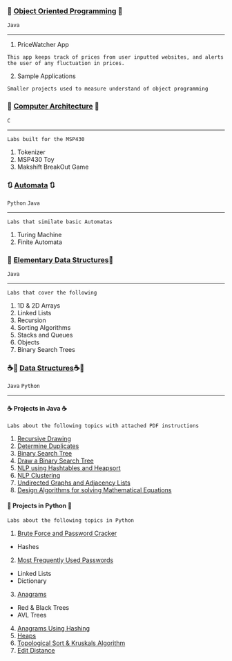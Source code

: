 ### :dart: [Object Oriented Programming](https://github.com/Imanisima/School-Projects/tree/master/ObjectOrientedProgramming) :dart:
``` Java ```

---
1. PriceWatcher App 

```This app keeps track of prices from user inputted websites, and alerts the user of any fluctuation in prices.```

2. Sample Applications 

``` Smaller projects used to measure understand of object programming ```


### :traffic_light: [Computer Architecture](https://github.com/Imanisima/School-Projects/tree/master/ComputerArch) :traffic_light:
``` C ```

---
``` Labs built for the MSP430 ```
1. Tokenizer
2. MSP430 Toy
3. Makshift BreakOut Game


### :arrows_clockwise: [Automata](https://github.com/Imanisima/School-Projects/tree/master/Automata) :arrows_clockwise:
``` Python ``` ```Java```

---
``` Labs that similate basic Automatas ```
1. Turing Machine
2. Finite Automata

### :round_pushpin: [Elementary Data Structures](https://github.com/Imanisima/School-Projects/tree/master/ElemDataStructures):round_pushpin:
```Java```

---
``` Labs that cover the following ```
1. 1D & 2D Arrays
2. Linked Lists
3. Recursion
4. Sorting Algorithms
5. Stacks and Queues
6. Objects
7. Binary Search Trees


### :coffee::snake: [Data Structures](https://github.com/Imanisima/School-Projects/tree/master/DataStructures):coffee::snake:
``` Java ``` ```Python```

---
#### :coffee: Projects in Java :coffee:
``` Labs about the following topics with attached PDF instructions ```

1. [Recursive Drawing](https://github.com/Imanisima/School-Projects/tree/master/DataStructures/Java/Lab1)
2.  [Determine Duplicates](https://github.com/Imanisima/School-Projects/tree/master/DataStructures/Java/Lab2)
3. [Binary Search Tree](https://github.com/Imanisima/School-Projects/tree/master/DataStructures/Java/Lab3)
4. [Draw a Binary Search Tree](https://github.com/Imanisima/School-Projects/tree/master/DataStructures/Java/Lab4)
5. [NLP using Hashtables and Heapsort](https://github.com/Imanisima/School-Projects/tree/master/DataStructures/Java/Lab5)
6. [NLP Clustering](https://github.com/Imanisima/School-Projects/tree/master/DataStructures/Java/Lab6)
7. [Undirected Graphs and Adjacency Lists](https://github.com/Imanisima/School-Projects/tree/master/DataStructures/Java/Lab7)
8. [Design Algorithms for solving Mathematical Equations](https://github.com/Imanisima/School-Projects/tree/master/DataStructures/Java/Lab8)


#### :snake: Projects in Python :snake:
``` Labs about the following topics in Python ```

1. [Brute Force and Password Cracker](https://github.com/Imanisima/School-Projects/tree/master/DataStructures/Python/BruteForceAndPwCracking)
* Hashes
2. [Most Frequently Used Passwords](https://github.com/Imanisima/School-Projects/tree/master/DataStructures/Python/MillionPasswords)
* Linked Lists
* Dictionary
3. [Anagrams](https://github.com/Imanisima/School-Projects/tree/master/DataStructures/Python/Anagrams)
* Red & Black Trees
* AVL Trees
4. [Anagrams Using Hashing](https://github.com/Imanisima/School-Projects/tree/master/DataStructures/Python/AnagramsViaHashing)
5. [Heaps](https://github.com/Imanisima/School-Projects/tree/master/DataStructures/Python/Heaps)
6. [Topological Sort & Kruskals Algorithm](https://github.com/Imanisima/School-Projects/tree/master/DataStructures/Python/Topological-Kruskals)
7. [Edit Distance](https://github.com/Imanisima/School-Projects/tree/master/DataStructures/Python/EditDistance)


